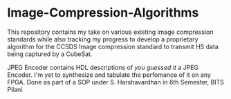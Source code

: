 # Image-Compression-Algorithms
This repository contains my take on various existing image compression standards while also tracking my progress to develop a proprietary 
algorithm for the CCSDS Image compression standard to transmit HS data being captured by a CubeSat.

JPEG Encoder contains HDL descriptions of *you guessed it* a JPEG Encoder. I'm yet to synthesize and tabulate the perfomance of it on any FPGA. Done as part of a SOP under S. Harshavardhan in 6th Semester, BITS Pilani

